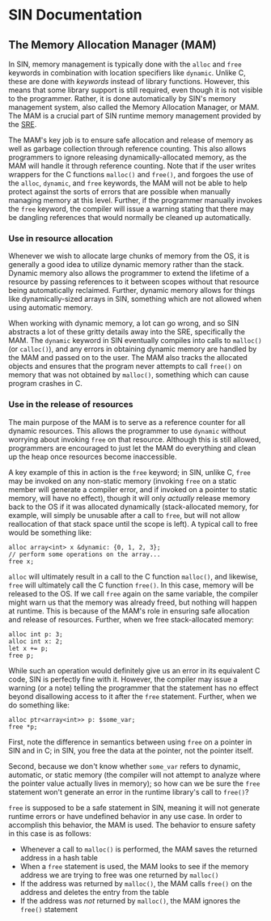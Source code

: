 # SIN Documentation

## The Memory Allocation Manager (MAM)

In SIN, memory management is typically done with the `alloc` and `free` keywords in combination with location specifiers like `dynamic`. Unlike C, these are done with *keywords* instead of library functions. However, this means that some library support is still required, even though it is not visible to the programmer. Rather, it is done automatically by SIN's memory management system, also called the Memory Allocation Manager, or MAM. The MAM is a crucial part of SIN runtime memory management provided by the [SRE](SIN%20Runtime%20Environment.md).

The MAM's key job is to ensure safe allocation and release of memory as well as garbage collection through reference counting. This also allows programmers to ignore releasing dynamically-allocated memory, as the MAM will handle it through reference counting. Note that if the user writes wrappers for the C functions `malloc()` and `free()`, and forgoes the use of the `alloc`, `dynamic`, and `free` keywords, the MAM will not be able to help protect against the sorts of errors that are possible when manually managing memory at this level. Further, if the programmer manually invokes the `free` keyword, the compiler will issue a warning stating that there may be dangling references that would normally be cleaned up automatically.

### Use in resource allocation

Whenever we wish to allocate large chunks of memory from the OS, it is generally a good idea to utilize dynamic memory rather than the stack. Dynamic memory also allows the programmer to extend the lifetime of a resource by passing references to it between scopes without that resource being automatically reclaimed. Further, dynamic memory allows for things like dynamically-sized arrays in SIN, something which are not allowed when using automatic memory.

When working with dynamic memory, a lot can go wrong, and so SIN abstracts a lot of these gritty details away into the SRE, specifically the MAM. The `dynamic` keyword in SIN eventually compiles into calls to `malloc()` (or `calloc()`), and any errors in obtaining dynamic memory are handled by the MAM and passed on to the user. The MAM also tracks the allocated objects and ensures that the program never attempts to call `free()` on memory that was not obtained by `malloc()`, something which can cause program crashes in C.

### Use in the release of resources

The main purpose of the MAM is to serve as a reference counter for all dynamic resources. This allows the programmer to use `dynamic` without worrying about invoking `free` on that resource. Although this is still allowed, programmers are encouraged to just let the MAM do everything and clean up the heap once resources become inaccessible.

A key example of this in action is the `free` keyword; in SIN, unlike C, `free` may be invoked on any non-static memory (invoking `free` on a static member will generate a compiler error, and if invoked on a pointer to static memory, will have no effect), though it will only *actually* release memory back to the OS if it was allocated dynamically (stack-allocated memory, for example, will simply be unusable after a call to `free`, but will not allow reallocation of that stack space until the scope is left). A typical call to free would be something like:

    alloc array<int> x &dynamic: {0, 1, 2, 3};
    // perform some operations on the array...
    free x;

`alloc` will ultimately result in a call to the C function `malloc()`, and likewise, `free` will ultimately call the C function `free()`. In this case, memory will be released to the OS. If we call `free` again on the same variable, the compiler might warn us that the memory was already freed, but nothing will happen at runtime. This is because of the MAM's role in ensuring safe allocation and release of resources. Further, when we free stack-allocated memory:

    alloc int p: 3;
    alloc int x: 2;
    let x += p;
    free p;

While such an operation would definitely give us an error in its equivalent C code, SIN is perfectly fine with it. However, the compiler may issue a warning (or a note) telling the programmer that the statement has no effect beyond disallowing access to it after the `free` statement. Further, when we do something like:

    alloc ptr<array<int>> p: $some_var;
    free *p;

First, note the difference in semantics between using `free` on a pointer in SIN and in C; in SIN, you free the data at the pointer, not the pointer itself.

Second, because we don't know whether `some_var` refers to dynamic, automatic, or static memory (the compiler will not attempt to analyze where the pointer value actually lives in memory); so how can we be sure the `free` statement won't generate an error in the runtime library's call to `free()`?

`free` is supposed to be a safe statement in SIN, meaning it will not generate runtime errors or have undefined behavior in any use case. In order to accomplish this behavior, the MAM is used. The behavior to ensure safety in this case is as follows:

* Whenever a call to `malloc()` is performed, the MAM saves the returned address in a hash table
* When a `free` statement is used, the MAM looks to see if the memory address we are trying to free was one returned by `malloc()`
* If the address was returned by `malloc()`, the MAM calls `free()` on the address and deletes the entry from the table
* If the address was *not* returned by `malloc()`, the MAM ignores the `free()` statement
